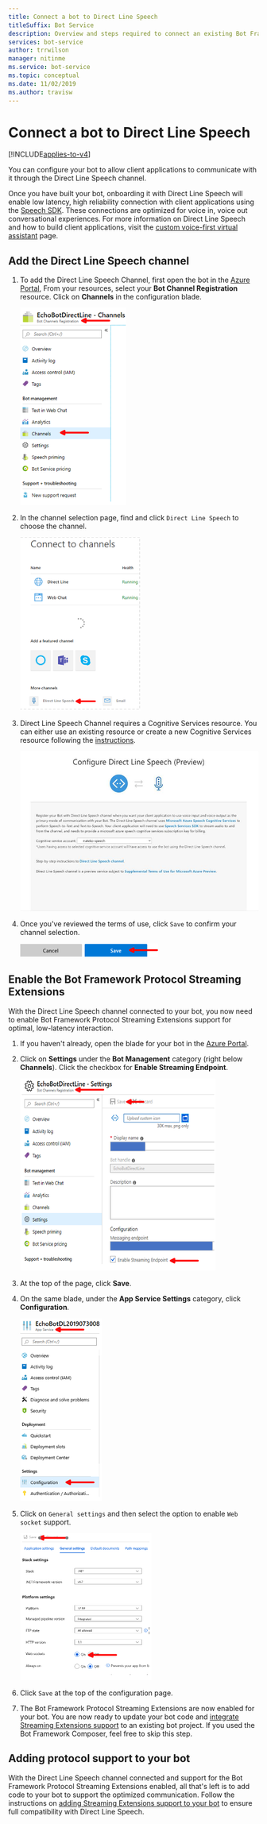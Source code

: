 ```yaml
---
title: Connect a bot to Direct Line Speech
titleSuffix: Bot Service
description: Overview and steps required to connect an existing Bot Framework bot to the Direct Line Speech channel for voice in, voice out interaction with high reliability and low latency.
services: bot-service
author: trrwilson
manager: nitinme
ms.service: bot-service
ms.topic: conceptual
ms.date: 11/02/2019
ms.author: travisw
---
```


# Connect a bot to Direct Line Speech

[!INCLUDE[applies-to-v4](includes/applies-to.md)]

You can configure your bot to allow client applications to communicate with it through the Direct Line Speech channel.

Once you have built your bot, onboarding it with Direct Line Speech will enable low latency, high reliability connection with client applications using the [Speech SDK](https://aka.ms/speech/sdk). These connections are optimized for voice in, voice out conversational experiences. For more information on Direct Line Speech and how to build client applications, visit the [custom voice-first virtual assistant](https://aka.ms/bots/speech/va) page. 

## Add the Direct Line Speech channel

1. To add the Direct Line Speech Channel, first open the bot in the [Azure Portal](https://portal.azure.com), From your resources, select your **Bot Channel Registration** resource. Click on **Channels** in the configuration blade.

    ![highlight of the location for selecting channels to connect to](media/voice-first-virtual-assistants/bot-service-channel-directlinespeech-selectchannel.png "selecting channels")

1. In the channel selection page, find and click `Direct Line Speech` to choose the channel.

    ![selecting direct line speech channel](media/voice-first-virtual-assistants/bot-service-channel-directlinespeech-connectspeechchannel.png "connecting Direct Line Speech")

1. Direct Line Speech Channel requires a Cognitive Services resource. You can either use an existing resource or create a new Cognitive Services resource following the [instructions](https://docs.microsoft.com/azure/cognitive-services/cognitive-services-apis-create-account). 

    ![selecting direct line speech channel](media/voice-first-virtual-assistants/bot-service-channel-directlinespeech-cognitivesericesaccount-selection.png "selecting Cogntive Services resource")

1. Once you've reviewed the terms of use, click `Save` to confirm your channel selection.

    ![saving the enablement of Direct Line Speech channel](media/voice-first-virtual-assistants/bot-service-channel-directlinespeech-savechannel.png "Save the channel configuration")

## Enable the Bot Framework Protocol Streaming Extensions

With the Direct Line Speech channel connected to your bot, you now need to enable Bot Framework Protocol Streaming Extensions support for optimal, low-latency interaction.

1. If you haven't already, open the blade for your bot in the [Azure Portal](https://portal.azure.com). 

1. Click on **Settings** under the **Bot Management** category (right below **Channels**). Click the checkbox for **Enable Streaming Endpoint**.

    ![enable the streaming protocol](media/voice-first-virtual-assistants/bot-service-channel-directlinespeech-enablestreamingsupport.png "enable streaming extension support")

1. At the top of the page, click **Save**.

1. On the same blade, under the **App Service Settings** category, click **Configuration**.

    ![navigate to app service settings](media/voice-first-virtual-assistants/bot-service-channel-directlinespeech-configureappservice.png "configure the app service")

1. Click on `General settings` and then select the option to enable `Web socket` support.

    ![enable websockets for the app service](media/voice-first-virtual-assistants/bot-service-channel-directlinespeech-enablewebsockets.png "enable websockets")

1. Click `Save` at the top of the configuration page.

1. The Bot Framework Protocol Streaming Extensions are now enabled for your bot. You are now ready to update your bot code and [integrate Streaming Extensions support](https://aka.ms/botframework/addstreamingprotocolsupport) to an existing bot project. If you used the Bot Framework Composer, feel free to skip this step.

## Adding protocol support to your bot

With the Direct Line Speech channel connected and support for the Bot Framework Protocol Streaming Extensions enabled, all that's left is to add code to your bot to support the optimized communication. Follow the instructions on [adding Streaming Extensions support to your bot](https://aka.ms/botframework/addstreamingprotocolsupport) to ensure full compatibility with Direct Line Speech.


